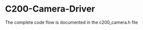 C200-Camera-Driver
==================
The complete code flow is documented in the c200_camera.h file
